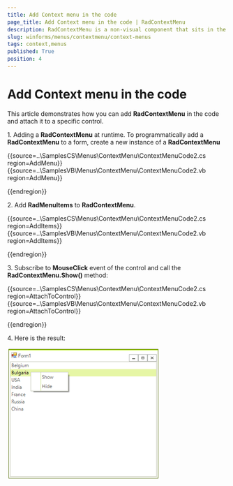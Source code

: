 ```yaml
---
title: Add Context menu in the code
page_title: Add Context menu in the code | RadContextMenu
description: RadContextMenu is a non-visual component that sits in the component tray located below the form design surface.
slug: winforms/menus/contextmenu/context-menus
tags: context,menus
published: True
position: 4
---
```



# Add Context menu in the code

This article demonstrates how you can add __RadContextMenu__ in the code and attach it to a specific control.  

1\.	Adding a __RadContextMenu__ at runtime. To programmatically add a __RadContextMenu__ to a form, create a new instance of a __RadContextMenu__

{{source=..\SamplesCS\Menus\ContextMenu\ContextMenuCode2.cs region=AddMenu}} 
{{source=..\SamplesVB\Menus\ContextMenu\ContextMenuCode2.vb region=AddMenu}} 


{{endregion}} 

2\. Add  __RadMenuItems__ to __RadContextMenu__.


{{source=..\SamplesCS\Menus\ContextMenu\ContextMenuCode2.cs region=AddItems}} 
{{source=..\SamplesVB\Menus\ContextMenu\ContextMenuCode2.vb region=AddItems}} 



{{endregion}} 

3\.	Subscribe to __МouseClick__ event of the control and call the __RadContextMenu.Show()__ method:


{{source=..\SamplesCS\Menus\ContextMenu\ContextMenuCode2.cs region=AttachToControl}} 
{{source=..\SamplesVB\Menus\ContextMenu\ContextMenuCode2.vb region=AttachToControl}} 



{{endregion}} 

4\.	Here is the result:

![menus-context-menu-add-context-meni-in-code](images/menus-context-menu-add-context-meni-in-code001.png)


